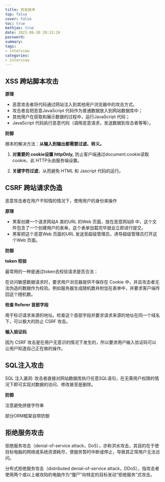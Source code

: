 ```yaml
---
title: 攻击技术
top: false
cover: false
toc: true
mathjax: true
date: 2021-06-30 20:23:24
password:
summary:
tags:
- interview
categories:
- interview
---
```


## XSS 跨站脚本攻击

**原理**

- 恶意攻击者将代码通过网站注入到其他用户浏览器中的攻击方式。
- 攻击者会把恶意JavaScript 代码作为普通数据放入到网站数据库中；
- 其他用户在获取和展示数据的过程中，运行JavaScript 代码；
- JavaScript 代码执行恶意代码（调用恶意请求，发送数据到攻击者等等）。

**防御**

根本的解决方法：**从输入到输出都需要过滤、转义。**

1. **对重要的 cookie设置 httpOnly,** 防止客户端通过document.cookie读取 cookie，此 HTTP头由服务端设置。

2. **关键字符过滤**，从而避免 HTML 和 Jascript 代码的运行。

## CSRF 跨站请求伪造

恶意攻击者在用户不知情的情况下，使用用户的身份来操作

**原理**

- 黑客创建一个请求网站A 类的URL 的Web 页面，放在恶意网站B 中，这个文件包含了一个创建用户的表单。这个表单加载完毕就会立即进行提交。
- 黑客把这个恶意Web 页面的URL 发送至超级管理员，诱导超级管理员打开这个Web 页面。

**防御**

**token 校验**

最常用的一种是通过token去校验请求是否合法：

在访问敏感数据请求时，要求用户浏览器提供不保存在 Cookie 中，并且攻击者无法伪造的数据作为校验。例如服务器生成随机数并附加在表单中，并要求客户端传回这个随机数。

**检查 Referer 首部字段**

用于标识请求来源的地址。检查这个首部字段并要求请求来源的地址在同一个域名下，可以极大的防止 CSRF 攻击。

**输入验证码**

因为 CSRF 攻击是在用户无意识的情况下发生的，所以要求用户输入验证码可以让用户知道自己正在做的操作。

## SQL注入攻击

SQL 注入漏洞: 攻击者直接对网站数据库执行任意SQL语句，在无需用户权限的情况下即可实现对数据的访问、修改甚至是删除。

**防御**

注意避免拼接字符串

部分ORM框架自带防御

## 拒绝服务攻击

拒绝服务攻击（denial-of-service attack，DoS），亦称洪水攻击，其目的在于使目标电脑的网络或系统资源耗尽，使服务暂时中断或停止，导致其正常用户无法访问。

分布式拒绝服务攻击（distributed denial-of-service attack，DDoS），指攻击者使用两个或以上被攻陷的电脑作为“僵尸”向特定的目标发动“拒绝服务”式攻击。